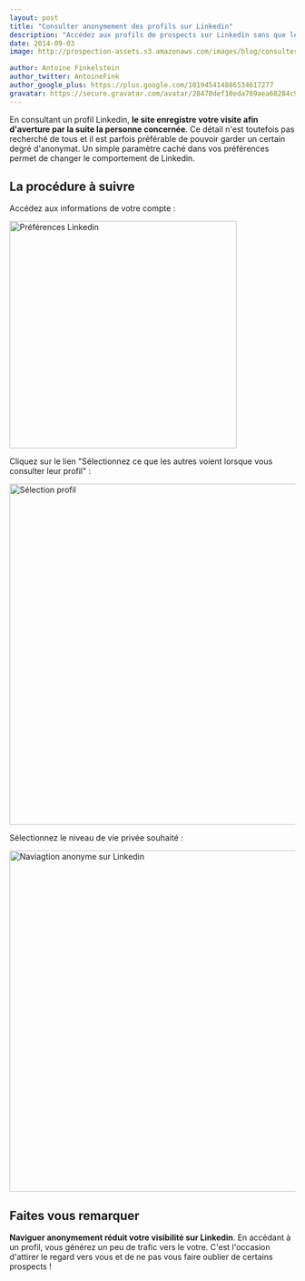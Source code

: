 ```yaml
---
layout: post
title: "Consulter anonymement des profils sur Linkedin"
description: "Accédez aux profils de prospects sur Linkedin sans que le site leur affiche votre présence."
date: 2014-09-03
image: http://prospection-assets.s3.amazonaws.com/images/blog/consulter-anonymement-linkedin/headline-picture.jpg

author: Antoine Finkelstein
author_twitter: AntoineFink
author_google_plus: https://plus.google.com/101945414886534617277
gravatar: https://secure.gravatar.com/avatar/28470def10eda769aea68284c919493f?d=mm&s=40&r=G
---
```


En consultant un profil Linkedin, **le site enregistre votre visite afin d'averture par la suite la personne concernée**. Ce détail n'est toutefois pas recherché de tous et il est parfois préférable de pouvoir garder un certain degré d'anonymat. Un simple paramètre caché dans vos préférences permet de changer le comportement de Linkedin.

## La procédure à suivre

Accédez aux informations de votre compte :

<img class="img-responsive" src="http://prospection-assets.s3.amazonaws.com/images/blog/consulter-anonymement-linkedin/img0.jpg" alt="Préférences Linkedin" width="400" />

Cliquez sur le lien "Sélectionnez ce que les autres voient lorsque vous consulter leur profil" :

<img class="img-responsive" src="http://prospection-assets.s3.amazonaws.com/images/blog/consulter-anonymement-linkedin/img1.jpg" alt="Sélection profil" width="600" />

Sélectionnez le niveau de vie privée souhaité :

<img class="img-responsive" src="http://prospection-assets.s3.amazonaws.com/images/blog/consulter-anonymement-linkedin/img2.jpg" alt="Naviagtion anonyme sur Linkedin" width="600" />

## Faites vous remarquer

**Naviguer anonymement réduit votre visibilité sur Linkedin**. En accédant à un profil, vous générez un peu de trafic vers le votre. C'est l'occasion d'attirer le regard vers vous et de ne pas vous faire oublier de certains prospects !